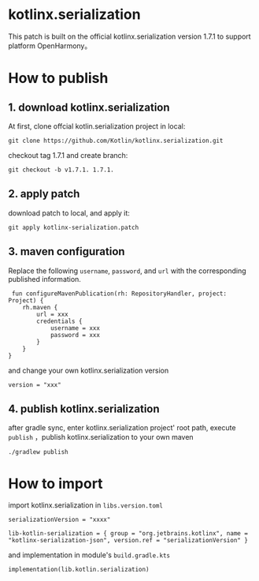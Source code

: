 # kotlinx.serialization

This patch is built on the official kotlinx.serialization version 1.7.1 to support platform OpenHarmony。

# How to publish 

## 1. download kotlinx.serialization
At first, clone offcial kotlin.serialization project in local:

```
git clone https://github.com/Kotlin/kotlinx.serialization.git
```

checkout tag 1.7.1 and create branch:

```
git checkout -b v1.7.1. 1.7.1.
```

## 2. apply patch

download patch to local, and apply it:

```
git apply kotlinx-serialization.patch
```

## 3. maven configuration

Replace the following `username`, `password`, and `url` with the corresponding published information.
```
 fun configureMavenPublication(rh: RepositoryHandler, project: Project) {
    rh.maven {
        url = xxx
        credentials {
            username = xxx
            password = xxx
        }
    }
}
```

and change your own kotlinx.serialization version
```
version = "xxx"
```

## 4. publish kotlinx.serialization

after gradle sync, enter kotlinx.serialization project' root path, execute `publish` ，publish kotlinx.serialization to your own maven
```
./gradlew publish
```

# How to import

import kotlinx.serialization in `libs.version.toml`

```
serializationVersion = "xxxx"

lib-kotlin-serialization = { group = "org.jetbrains.kotlinx", name = "kotlinx-serialization-json", version.ref = "serializationVersion" }
```

and implementation in module's `build.gradle.kts`
```
implementation(lib.kotlin.serialization)
```